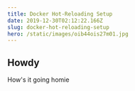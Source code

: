 ```yaml
---
title: Docker Hot-Reloading Setup
date: 2019-12-30T02:12:22.166Z
slug: docker-hot-reloading-setup
hero: /static/images/oib44ois27m01.jpg
---
```

## Howdy

How's it going homie
